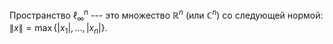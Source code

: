 Пространство $\ell_\infty^n$ --- это множество $\mathbb{R}^n$ (или
    $\mathbb{C}^n$) со следующей нормой:
    $\lVert x \rVert=\max\{\lvert x_1 \rvert,\ldots ,\lvert x_n \rvert\}$.